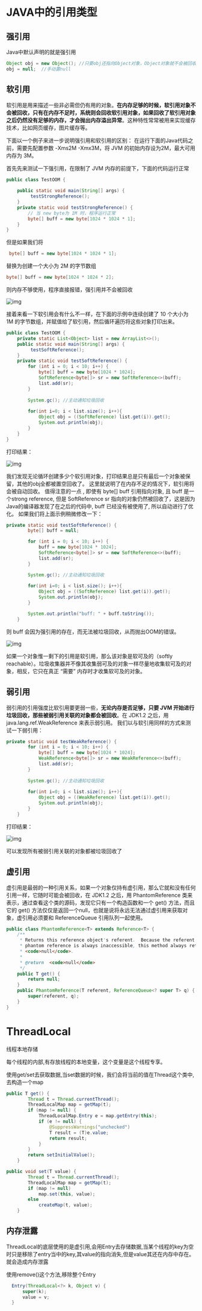 # JAVA中的引用类型



## 强引用

  Java中默认声明的就是强引用 

```java
Object obj = new Object(); //只要obj还指向Object对象，Object对象就不会被回收
obj = null;  //手动置null
```

##  软引用 

软引用是用来描述一些非必需但仍有用的对象。**在内存足够的时候，软引用对象不会被回收，只有在内存不足时，系统则会回收软引用对象，如果回收了软引用对象之后仍然没有足够的内存，才会抛出内存溢出异常**。这种特性常常被用来实现缓存技术，比如网页缓存，图片缓存等。 

下面以一个例子来进一步说明强引用和软引用的区别：
在运行下面的Java代码之前，需要先配置参数 -Xms2M -Xmx3M，将 JVM 的初始内存设为2M，最大可用内存为 3M。

首先先来测试一下强引用，在限制了 JVM 内存的前提下，下面的代码运行正常

```java
public class TestOOM {
	
	public static void main(String[] args) {
		 testStrongReference();
	}
	private static void testStrongReference() {
		// 当 new byte为 1M 时，程序运行正常
		byte[] buff = new byte[1024 * 1024 * 1];
	}
}
```

 但是如果我们将 

```java
 byte[] buff = new byte[1024 * 1024 * 1]; 
```

 替换为创建一个大小为 2M 的字节数组 

```java
byte[] buff = new byte[1024 * 1024 * 2];
```

 则内存不够使用，程序直接报错，强引用并不会被回收 

 ![img](https://img2018.cnblogs.com/blog/662236/201809/662236-20180922194052676-1646914311.png) 

 接着来看一下软引用会有什么不一样，在下面的示例中连续创建了 10 个大小为 1M 的字节数组，并赋值给了软引用，然后循环遍历将这些对象打印出来。 

```java
public class TestOOM {
	private static List<Object> list = new ArrayList<>();
	public static void main(String[] args) {
	     testSoftReference();
	}
	private static void testSoftReference() {
		for (int i = 0; i < 10; i++) {
			byte[] buff = new byte[1024 * 1024];
			SoftReference<byte[]> sr = new SoftReference<>(buff);
			list.add(sr);
		}
		
		System.gc(); //主动通知垃圾回收
		
		for(int i=0; i < list.size(); i++){
			Object obj = ((SoftReference) list.get(i)).get();
			System.out.println(obj);
		}
	}
}
```

 打印结果：

  ![img](https://img2018.cnblogs.com/blog/662236/201809/662236-20180922194016719-117632363.png) 

我们发现无论循环创建多少个软引用对象，打印结果总是只有最后一个对象被保留，其他的obj全都被置空回收了。
这里就说明了在内存不足的情况下，软引用将会被自动回收。
值得注意的一点 , 即使有 byte[] buff 引用指向对象, 且 buff 是一个strong reference, 但是 SoftReference sr 指向的对象仍然被回收了，这是因为Java的编译器发现了在之后的代码中, buff 已经没有被使用了, 所以自动进行了优化。
如果我们将上面示例稍微修改一下：

```java
private static void testSoftReference() {
		byte[] buff = null;

		for (int i = 0; i < 10; i++) {
			buff = new byte[1024 * 1024];
			SoftReference<byte[]> sr = new SoftReference<>(buff);
			list.add(sr);
		}

        System.gc(); //主动通知垃圾回收
		
		for(int i=0; i < list.size(); i++){
			Object obj = ((SoftReference) list.get(i)).get();
			System.out.println(obj);
		}

		System.out.println("buff: " + buff.toString());
	}
```

  则 buff 会因为强引用的存在，而无法被垃圾回收，从而抛出OOM的错误。 

 ![img](https://img2018.cnblogs.com/blog/662236/201809/662236-20180922194030314-105853688.png) 

如果一个对象惟一剩下的引用是软引用，那么该对象是软可及的（softly reachable）。垃圾收集器并不像其收集弱可及的对象一样尽量地收集软可及的对象，相反，它只在真正 “需要” 内存时才收集软可及的对象。 

## 弱引用

弱引用的引用强度比软引用要更弱一些，**无论内存是否足够，只要 JVM 开始进行垃圾回收，那些被弱引用关联的对象都会被回收**。在 JDK1.2 之后，用 java.lang.ref.WeakReference 来表示弱引用。
我们以与软引用同样的方式来测试一下弱引用： 

```java
private static void testWeakReference() {
		for (int i = 0; i < 10; i++) {
			byte[] buff = new byte[1024 * 1024];
			WeakReference<byte[]> sr = new WeakReference<>(buff);
			list.add(sr);
		}
		
		System.gc(); //主动通知垃圾回收
		
		for(int i=0; i < list.size(); i++){
			Object obj = ((WeakReference) list.get(i)).get();
			System.out.println(obj);
		}
	}
```

 打印结果： 

  ![img](https://img2018.cnblogs.com/blog/662236/201809/662236-20180922194112309-477100844.png) 

 可以发现所有被弱引用关联的对象都被垃圾回收了 

## 虚引用

虚引用是最弱的一种引用关系，如果一个对象仅持有虚引用，那么它就和没有任何引用一样，它随时可能会被回收，在 JDK1.2 之后，用 PhantomReference 类来表示，通过查看这个类的源码，发现它只有一个构造函数和一个 get() 方法，而且它的 get() 方法仅仅是返回一个null，也就是说将永远无法通过虚引用来获取对象，虚引用必须要和 ReferenceQueue 引用队列一起使用。 

```java
public class PhantomReference<T> extends Reference<T> {
    /**
     * Returns this reference object's referent.  Because the referent of a
     * phantom reference is always inaccessible, this method always returns
     * <code>null</code>.
     *
     * @return  <code>null</code>
     */
    public T get() {
        return null;
    }
    public PhantomReference(T referent, ReferenceQueue<? super T> q) {
        super(referent, q);
    }
}
```

# ThreadLocal

线程本地存储

每个线程的内部,有存放线程的本地变量，这个变量是这个线程专享。

使用get/set去获取数据,当set数据的时候，我们会将当前的值在Thread这个类中,去构造一个map

```java
public T get() {
        Thread t = Thread.currentThread();
        ThreadLocalMap map = getMap(t);
        if (map != null) {
            ThreadLocalMap.Entry e = map.getEntry(this);
            if (e != null) {
                @SuppressWarnings("unchecked")
                T result = (T)e.value;
                return result;
            }
        }
        return setInitialValue();
    }

public void set(T value) {
        Thread t = Thread.currentThread();
        ThreadLocalMap map = getMap(t);
        if (map != null)
            map.set(this, value);
        else
            createMap(t, value);
    }
```

## 内存泄露

ThreadLocal的底层使用的是虚引用,会用Entry去存储数据,当某个线程的key为空时只是移除了entry当中的key,其value的指向消失,但是value其还在内存中存在。就会造成内存泄露

使用remove()这个方法,移除整个Entry

```java
  Entry(ThreadLocal<?> k, Object v) {
      super(k);
      value = v;
  }
```

